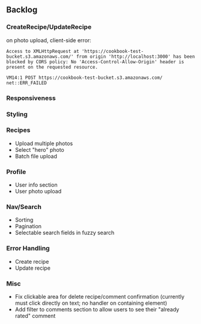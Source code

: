 ## Backlog

### CreateRecipe/UpdateRecipe

on photo upload, client-side error:

```Access to XMLHttpRequest at 'https://cookbook-test-bucket.s3.amazonaws.com/' from origin 'http://localhost:3000' has been blocked by CORS policy: No 'Access-Control-Allow-Origin' header is present on the requested resource.```

```VM14:1 POST https://cookbook-test-bucket.s3.amazonaws.com/ net::ERR_FAILED```

### Responsiveness

### Styling

### Recipes
- Upload multiple photos
- Select "hero" photo 
- Batch file upload

### Profile
- User info section
- User photo upload

### Nav/Search
- Sorting
- Pagination
- Selectable search fields in fuzzy search

### Error Handling
- Create recipe
- Update recipe

### Misc
- Fix clickable area for delete recipe/comment confirmation (currently must click directly on text; no handler on containing element)
- Add filter to comments section to allow users to see their "already rated" comment